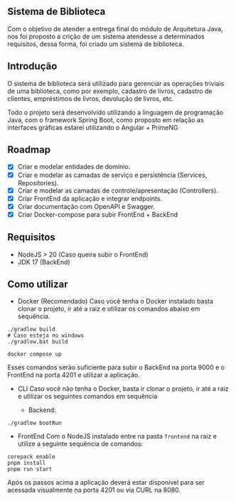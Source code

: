 ## Sistema de Biblioteca

Com o objetivo de atender a entrega final do módulo de Arquitetura Java, nos foi proposto
a crição de um sistema atendesse a determinados requisitos, dessa forma, foi criado um sistema
de biblioteca.

## Introdução

O sistema de biblioteca será utilizado para gerenciar as operações triviais de uma biblioteca, como por exemplo, 
cadastro de livros, cadastro de clientes, empréstimos de livros, devolução de livros, etc.

Todo o projeto será desenvolvido utilizando a linguagem de programação Java, com o framework Spring Boot, como proposto
em relação as interfaces gráficas estarei utilizando o Angular + PrimeNG

## Roadmap

- [x] Criar e modelar entidades de domínio.
- [x] Criar e modelar as camadas de serviço e persistência (Services, Repositories).
- [x] Criar e modelar as camadas de controle/apresentação (Controllers).
- [x] Criar FrontEnd da aplicação e integrar endpoints.
- [x] Criar documentação com OpenAPI e Swagger.
- [x] Criar Docker-compose para subir FrontEnd + BackEnd

## Requisitos

- NodeJS > 20 (Caso queira subir o FrontEnd)
- JDK 17 (BackEnd)

## Como utilizar

- Docker (Recomendado)
Caso você tenha o Docker instalado basta clonar o projeto, ir até a raiz e utilizar os comandos abaixo em sequência.
```
./gradlew build
# Caso esteja no windows
./gradlew.bat build

docker compose up
```
Esses comandos serão suficiente para subir o BackEnd na porta 9000 e o FrontEnd na porta 4201 e utilizar a aplicação.

- CLI
Caso você não tenha o Docker, basta ir clonar o projeto, ir até a raiz e utilizar os seguintes comandos em sequência

  - Backend:
```
./gradlew bootRun
```
 - FrontEnd
Com o NodeJS instalado entre na pasta `frontend` na raiz e utilize a seguinte sequência de comandos:
```
corepack enable
pnpm install
pnpm run start
```

Após os passos acima a aplicação deverá estar disponível para ser acessada visualmente na porta 4201 ou via CURL na 8080.
